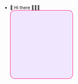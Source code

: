 - 🥰 Hi there 👩🏻‍💻
  <style>
  .unicorn {
    width: 200px; /* Adjust size as needed */
    height: auto; 
    font-size: 24px; /* Change font size */
    font-weight: bold; /* Change font weight */
    padding-top: 20px; /* Add top padding */
    display: flex; /* Use flex for alignment */
    justify-content: center; /* Center alignment */
    color: #5b4b8a; /* Text color */
    border: 2px solid #ff69b4; /* Border color */
    border-radius: 15px; /* Rounded corners */
    background-color: #f0e7ff; /* Background color */
  }
</style>

<div class="unicorn">
  <svg xmlns="http://www.w3.org/2000/svg" viewBox="0 0 64 64" fill="#ff69b4">
    <path d="M47.9,29.9c0.6,0,1.2,0,1.7,0.1l1.4,1.4c0.3,0.3,0.5,0.7,0.6,1.1c1.4,3.9,4.6,6.7,8.5,6.7 c2.8,0,5.5-1.4,7-3.8c1.7-2.9,2-6.5,1.3-9.7c-0.6-3.1-2.3-5.9-4.9-7.7c-2.6-1.8-5.8-2.3-8.7-1.5c-1.1,0.3-2.2,0.8-3.2,1.4 c-0.3-1-0.9-2.1-1.6-3.2c-1.2-1.8-3.4-2.6-5.7-2.6h-0.5c-2.3,0-4.5,0.8-5.7,2.6c-0.6,0.9-1.1,2.1-1.6,3.2 c-1.2-0.6-2.5-1.1-3.8-1.4c-0.7-0.1-1.5-0.1-2.2-0.1c-1.3,0-2.7,0.1-4,0.4c-2.8,0.7-5.6,2.1-7.9,4.2 c-0.2,0.2-0.4,0.3-0.7,0.3c-0.5,0-1.1-0.1-1.5-0.5c-2.6-2.6-5.2-5.3-8.1-8c-1.5-1.5-3.2-2.5-5.1-3.1c-1.7-0.5-3.5-0.5-5.2-0.1 c-1.8,0.4-3.4,1.4-4.7,2.6c-0.2,0.2-0.4,0.4-0.5,0.6c-0.7,1.2-0.3,2.9,0.9,3.9c2.2,2,4.4,4.1,6.6,6.1c1.5,1.5,3.2,2.9,5.2,3.4 c1.4,0.3,2.8-0.1,3.9-1c0.9-0.8,1.4-1.9,1.3-3.1c-0.1-1.1-0.8-2.2-1.9-2.8c-1.5-0.8-3.3-0.6-4.6,0.5c-1.1,0.9-1.7,2.3-1.7,3.7 c0,1.8,0.6,3.7,1.8,5.1c2.8,3,7.1,3.2,10.1,0.7c2.5-2.1,3.3-5.6,2.4-8.8c-1.2-4.2-5-7.3-9.4-7.3H22.9c-1.1,0-2.2,0.3-3.2,0.9c-0.6,0.3-1,0.7-1.3,1.3 c-0.8,1.3-0.6,3.1,0.6,4.2c1.1,1.1,2.9,1.3,4.2,0.5c1.1-0.6,1.7-1.8,1.6-3c-0.1-1.1-0.8-2.1-1.8-2.7c-1.3-0.6-2.9-0.7-4.3-0.1 c-2.5,1-3.9,3.6-3.4,6.1c0.4,2.2,2.4,3.6,4.6,3.6h7.4c1.4,0,2.7-0.7,3.5-1.8c0.9-1.2,1.1-2.8,0.7-4.2c-0.4-1.2-1.3-2-2.5-2h-1.5c-1.2,0-2.3,0.5-2.9,1.4c-0.5,0.8-0.7,1.9-0.5,2.9 c0.3,1.6,1.4,2.8,3,2.8h1.7c0.5,0,0.9,0.4,0.9,0.9c0,0.5-0.4,0.9-0.9,0.9h-1.7c-3.4,0-6.3-2.6-6.8-6c-0.7-4.1,1.9-8.4,6-10.2c1.8-0.8,3.9-1.1,5.9-1.2h1.6c3.8,0,7.3,1.6,9.8,4.4c2.3,2.4,3.5,5.6,3.5,8.9c0,0.8-0.1,1.6-0.3,2.4c-0.5,1.8-1.6,3.2-3.3,4.2c-0.6,0.4-1.2,0.7-1.9,0.8c-1.4,0.1-2.6-0.3-3.8-1c-1.4-0.8-2.5-2-3.1-3.4c-0.6-1.4-0.8-3-0.5-4.5c0.1-0.3,0-0.7-0.2-0.9c-0.4-0.4-1-0.5-1.5-0.2c-0.3,0.2-0.5,0.5-0.4,0.9c0.2,0.6,0.1,1.2-0.1,1.8c-0.2,0.7-0.5,1.3-0.9,1.9 c-0.4,0.6-0.9,1-1.6,1.2c-0.8,0.2-1.7,0.1-2.5-0.2c-0.5-0.2-1-0.6-1.3-1.1c-0.3-0.5-0.4-1.1-0.4-1.7c0-1.1,0.6-2.1,1.4-2.6 c0.8-0.5,1.8

